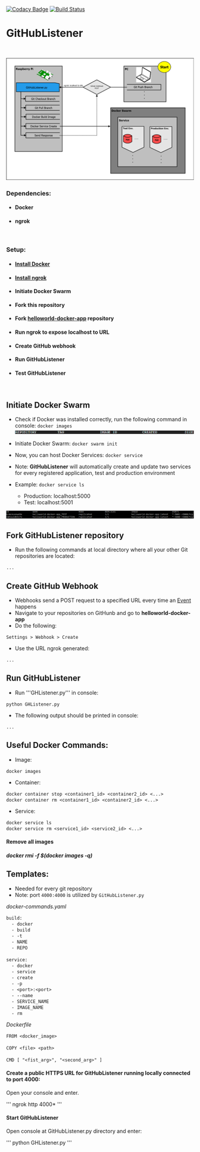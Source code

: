 [![Codacy Badge](https://api.codacy.com/project/badge/Grade/ae753c7f858c42df8a4bdb87846dfa2d)](https://www.codacy.com/app/LeonGrund/GitHubListener?utm_source=github.com&utm_medium=referral&utm_content=LeonGrund/GitHubListener&utm_campaign=badger)
[![Build Status](https://travis-ci.org/LeonGrund/GitHubListener.svg?branch=master)](https://travis-ci.org/LeonGrund/GitHubListener)


# **GitHubListener**
&nbsp;

![Topology](png/GHL-topology.png)

### Dependencies:
* #### Docker
* #### ngrok
&nbsp;

### Setup:
* #### [Install Docker](https://www.docker.com/get-docker)
* #### [Install ngrok](https://ngrok.com/download)
* #### Initiate Docker Swarm
* #### Fork **this** repository
* #### Fork [helloworld-docker-app](LINK) repository
* #### Run ngrok to expose localhost to URL
* #### Create GitHub webhook
* #### Run GitHubListener
* #### Test GitHubListener
&nbsp;

## Initiate Docker Swarm
* Check if Docker was installed correctly, run the following command in console: ```docker images```
![Docker images](png/GHL-docker_images.png)

* Initiate Docker Swarm: ```docker swarm init```

* Now, you can host Docker Services: ```docker service```
* Note: **GitHubListener** will automatically create and update two services for every registered application, test and production environment
* Example: ```docker service ls```
  * Production: localhost:5000
  * Test: localhost:5001

![Docker images](png/GHL-docker_service_ls.png)

## Fork GitHubListener repository
* Run the following commands at local directory where all your other Git repositories are located:
~~~
...
~~~

## Create GitHub Webhook
* Webhooks send a POST request to a specified URL every time an [Event](LINK) happens
* Navigate to your repositories on GitHunb and go to **helloworld-docker-app**
* Do the following:
~~~
Settings > Webhook > Create
~~~
* Use the URL ngrok generated:

~~~
...
~~~

## Run GitHubListener
* Run '''GHListener.py''' in console:
~~~
python GHListener.py
~~~
* The following output should be printed in console:
~~~
...
~~~



## Useful Docker Commands:
* Image:
```
docker images
```
* Container:
```
docker container stop <container1_id> <container2_id> <...>
docker container rm <container1_id> <container2_id> <...>
```
* Service:
```
docker service ls
docker service rm <service1_id> <service2_id> <...>
```






#### Remove all images
##### docker rmi -f $(docker images -q)


## Templates:
* Needed for every git repository
* Note: port ```4000:4000``` is utilized by ```GitHubListener.py```

_docker-commands.yaml_  

~~~
build:
  - docker
  - build
  - -t
  - NAME
  - REPO

service:
  - docker
  - service
  - create
  - -p
  - <port>:<port>
  - --name
  - SERVICE_NAME
  - IMAGE_NAME
  - rm

~~~


_Dockerfile_

~~~
FROM <docker_image>

COPY <file> <path>

CMD [ "<fist_arg>", "<second_arg>" ]

~~~




#### Create a public HTTPS URL for **GitHubListener** running locally connected to port 4000:
Open your console and enter.

'''
ngrok http 4000*
'''

#### Start GitHubListener
Open console at GitHubListener.py directory and enter:

'''
python GHListener.py
'''
